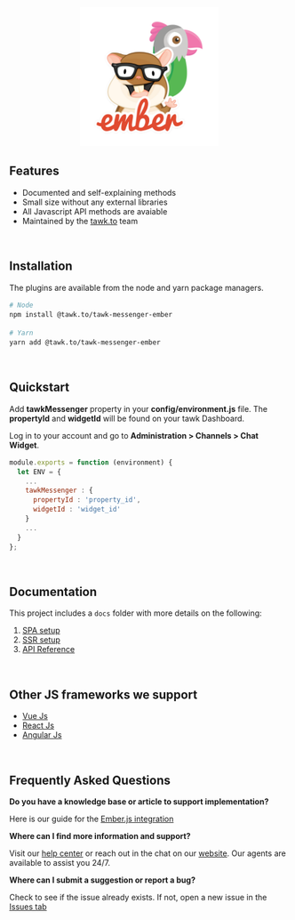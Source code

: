 <p align="center">
    <img width="250"
        src="./images/tawk-ember-logo.png"
        alt="Tawk Ember logo">
</p>

## Features
- Documented and self-explaining methods
- Small size without any external libraries
- All Javascript API methods are avaiable
- Maintained by the [tawk.to](https://www.tawk.to]) team

<br/>

## Installation
The plugins are available from the node and yarn package managers.
```bash
# Node
npm install @tawk.to/tawk-messenger-ember

# Yarn
yarn add @tawk.to/tawk-messenger-ember
```

<br/>

## Quickstart
Add **tawkMessenger** property in your **config/environment.js** file. The **propertyId** and **widgetId** will
be found on your tawk Dashboard.

Log in to your account and go to **Administration > Channels > Chat Widget**.

```js
module.exports = function (environment) {
  let ENV = {
    ...
    tawkMessenger : {
      propertyId : 'property_id',
      widgetId : 'widget_id'
    }
    ...
  }
};
```

<br/>

## Documentation

This project includes a `docs` folder with more details on the following:
1.  [SPA setup](docs/spa-setup.md)
1.  [SSR setup](docs/ssr-setup.md)
1.  [API Reference](docs/api-reference.md)

<br/>

## Other JS frameworks we support
- [Vue Js](https://github.com/tawk/tawk-messenger-vue)
- [React Js](https://github.com/tawk/tawk-messenger-react)
- [Angular Js](https://github.com/tawk/tawk-messenger-angular)


<br/>

## Frequently Asked Questions

**Do you have a knowledge base or article to support implementation?**

Here is our guide for the [Ember.js integration](https://help.tawk.to/article/ember-js )

**Where can I find more information and support?**

Visit our [help center](https://help.tawk.to) or reach out in the chat on our [website](https://tawk.to). Our agents are available to assist you 24/7.

**Where can I submit a suggestion or report a bug?**

Check to see if the issue already exists. If not, open a new issue in the [Issues tab](https://github.com/tawk/tawk-messenger-ember/issues)
